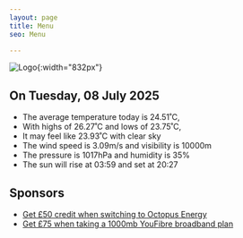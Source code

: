 ```yaml
---
layout: page
title: Menu
seo: Menu

---
```


![Logo](/images/logo.jpg){:width="832px"}

<!-- weather_marker starts -->
## On Tuesday, 08 July 2025

- The average temperature today is 24.51˚C,
- With highs of 26.27˚C and lows of 23.75˚C,
- It may feel like 23.93˚C with clear sky
- The wind speed is 3.09m/s and visibility is 10000m
- The pressure is 1017hPa and humidity is 35%
- The sun will rise at 03:59 and set at 20:27

<!-- weather_marker ends -->

## Sponsors

- [Get £50 credit when switching to Octopus Energy](https://bit.ly/3oD1nnS)
- [Get £75 when taking a 1000mb YouFibre broadband plan](https://aklam.io/91zWhU?)
